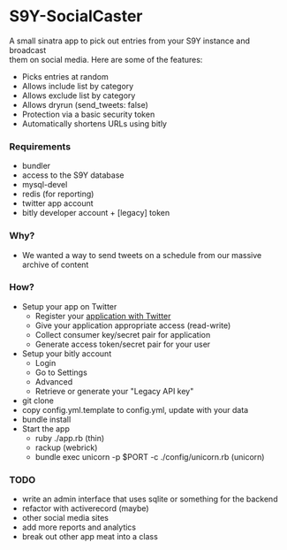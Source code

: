 # S9Y-SocialCaster  
A small sinatra app to pick out entries from your S9Y instance and broadcast  
them on social media.  Here are some of the features:  

- Picks entries at random
- Allows include list by category
- Allows exclude list by category
- Allows dryrun (send_tweets: false)
- Protection via a basic security token
- Automatically shortens URLs using bitly
  
  
### Requirements
- bundler  
- access to the S9Y database
- mysql-devel
- redis (for reporting)
- twitter app account
- bitly developer account + [legacy] token

### Why?
- We wanted a way to send tweets on a schedule from our massive archive of content
  
### How?  

- Setup your app on Twitter
  - Register your [application with Twitter](https://dev.twitter.com/apps)
  - Give your application appropriate access (read-write)
  - Collect consumer key/secret pair for application
  - Generate access token/secret pair for your user
- Setup your bitly account
  - Login
  - Go to Settings
  - Advanced
  - Retrieve or generate your "Legacy API key"
- git clone
- copy config.yml.template to config.yml, update with your data
- bundle install
- Start the app
  - ruby ./app.rb (thin)
  - rackup (webrick)
  - bundle exec unicorn -p $PORT -c ./config/unicorn.rb (unicorn)

### TODO
- write an admin interface that uses sqlite or something for the backend
- refactor with activerecord (maybe)
- other social media sites
- add more reports and analytics
- break out other app meat into a class